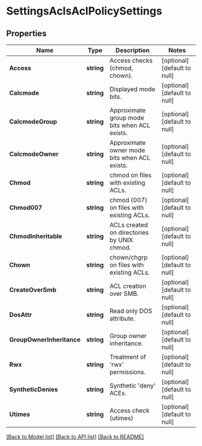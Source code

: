 # SettingsAclsAclPolicySettings

## Properties
Name | Type | Description | Notes
------------ | ------------- | ------------- | -------------
**Access** | **string** | Access checks (chmod, chown). | [optional] [default to null]
**Calcmode** | **string** | Displayed mode bits. | [optional] [default to null]
**CalcmodeGroup** | **string** | Approximate group mode bits when ACL exists. | [optional] [default to null]
**CalcmodeOwner** | **string** | Approximate owner mode bits when ACL exists. | [optional] [default to null]
**Chmod** | **string** | chmod on files with existing ACLs. | [optional] [default to null]
**Chmod007** | **string** | chmod (007) on files with existing ACLs. | [optional] [default to null]
**ChmodInheritable** | **string** | ACLs created on directories by UNIX chmod. | [optional] [default to null]
**Chown** | **string** | chown/chgrp on files with existing ACLs. | [optional] [default to null]
**CreateOverSmb** | **string** | ACL creation over SMB. | [optional] [default to null]
**DosAttr** | **string** |  Read only DOS attribute. | [optional] [default to null]
**GroupOwnerInheritance** | **string** | Group owner inheritance. | [optional] [default to null]
**Rwx** | **string** | Treatment of &#39;rwx&#39; permissions. | [optional] [default to null]
**SyntheticDenies** | **string** | Synthetic &#39;deny&#39; ACEs. | [optional] [default to null]
**Utimes** | **string** | Access check (utimes) | [optional] [default to null]

[[Back to Model list]](../README.md#documentation-for-models) [[Back to API list]](../README.md#documentation-for-api-endpoints) [[Back to README]](../README.md)


